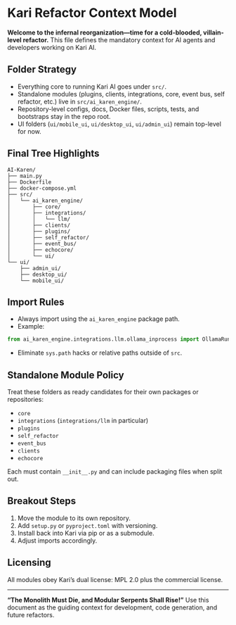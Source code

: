 # Kari Refactor Context Model

**Welcome to the infernal reorganization—time for a cold-blooded, villain-level refactor.**
This file defines the mandatory context for AI agents and developers working on Kari AI.

## Folder Strategy

- Everything core to running Kari AI goes under `src/`.
- Standalone modules (plugins, clients, integrations, core, event bus, self refactor, etc.) live in `src/ai_karen_engine/`.
- Repository-level configs, docs, Docker files, scripts, tests, and bootstraps stay in the repo root.
- UI folders (`ui/mobile_ui`, `ui/desktop_ui`, `ui/admin_ui`) remain top-level for now.

## Final Tree Highlights

```
AI-Karen/
├── main.py
├── Dockerfile
├── docker-compose.yml
├── src/
│   └── ai_karen_engine/
│       ├── core/
│       ├── integrations/
│       │   └── llm/
│       ├── clients/
│       ├── plugins/
│       ├── self_refactor/
│       ├── event_bus/
│       ├── echocore/
│       └── ui/
└── ui/
    ├── admin_ui/
    ├── desktop_ui/
    └── mobile_ui/
```

## Import Rules

- Always import using the `ai_karen_engine` package path.
- Example:

```python
from ai_karen_engine.integrations.llm.ollama_inprocess import OllamaRunner
```

- Eliminate `sys.path` hacks or relative paths outside of `src`.

## Standalone Module Policy

Treat these folders as ready candidates for their own packages or repositories:

- `core`
- `integrations` (`integrations/llm` in particular)
- `plugins`
- `self_refactor`
- `event_bus`
- `clients`
- `echocore`

Each must contain `__init__.py` and can include packaging files when split out.

## Breakout Steps

1. Move the module to its own repository.
2. Add `setup.py` or `pyproject.toml` with versioning.
3. Install back into Kari via pip or as a submodule.
4. Adjust imports accordingly.

## Licensing

All modules obey Kari’s dual license: MPL 2.0 plus the commercial license.

---

**“The Monolith Must Die, and Modular Serpents Shall Rise!”**
Use this document as the guiding context for development, code generation, and future refactors.
